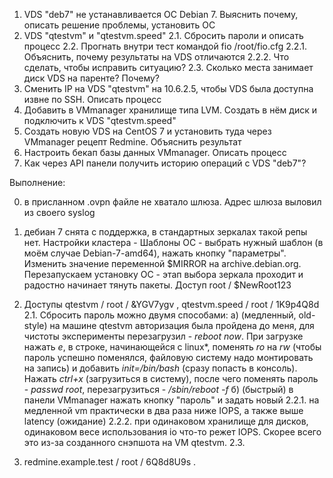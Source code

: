 
1. VDS "deb7" не устанавливается ОС Debian 7. Выяснить почему, описать решение проблемы, установить ОС
2. VDS "qtestvm" и "qtestvm.speed"
2.1. Сбросить пароли и описать процесс
2.2. Прогнать внутри тест командой fio /root/fio.cfg
2.2.1. Объяснить, почему результаты на VDS отличаются
2.2.2. Что сделать, чтобы исправить ситуацию?
2.3. Сколько места занимает диск VDS на паренте? Почему?
3. Сменить IP на VDS "qtestvm" на 10.6.2.5, чтобы VDS была доступна извне по SSH. Описать процесс
4. Добавить в VMmanager хранилище типа LVM. Создать в нём диск и подключить к VDS "qtestvm.speed"
5. Создать новую VDS на CentOS 7 и установить туда через VMmanager рецепт Redmine. Объяснить результат
6. Настроить бекап базы данных VMmanager. Описать процесс
7. Как через API панели получить историю операций с VDS "deb7"?

Выполнение:

0. в присланном .ovpn файле не хватало шлюза. Адрес шлюза выловил из своего syslog
1. дебиан 7 снята с поддержка, в стандартных зеркалах такой репы нет. Настройки кластера - Шаблоны ОС - выбрать нужный шаблон (в моём случае Debian-7-amd64), нажать кнопку "параметры". Изменить значение переменной $MIRROR на archive.debian.org. Перезапускаем установку ОС - этап выбора зеркала проходит  и радостно начинает тянуть пакеты. Доступ root / $NewRoot123
2. Доступы qtestvm / root / &YGV7ygv , qtestvm.speed / root / 1K9p4Q8d
2.1. Сбросить пароль можно двумя способами:
а) (медленный, old-style) на машине qtestvm авторизация была пройдена до меня, для чистоты эксперименты перезагрузил - _reboot now_. При загрузке нажать _e_, в строке, начинающейся с linux*, поменять _ro_ на _rw_ (чтобы пароль успешно поменялся, файловую систему надо монтировать на запись) и добавить _init=/bin/bash_ (сразу попасть в консоль). Нажать _ctrl+x_ (загрузиться в систему), после чего поменять пароль - _passwd root_, перезагрузиться - _/sbin/reboot -f_
б) (быстрый) в панели VMmanager нажать кнопку "пароль" и задать новый
2.2.1. на медленной vm практически в два раза ниже IOPS, а также выше latency (ожидание)
2.2.2. при одинаковом хранилище для дисков, одинаковом весе использования io что-то режет IOPS. Скорее всего это из-за созданного снэпшота на VM qtestvm.
2.3. 



5. redmine.example.test / root / 6Q8d8U9s .
